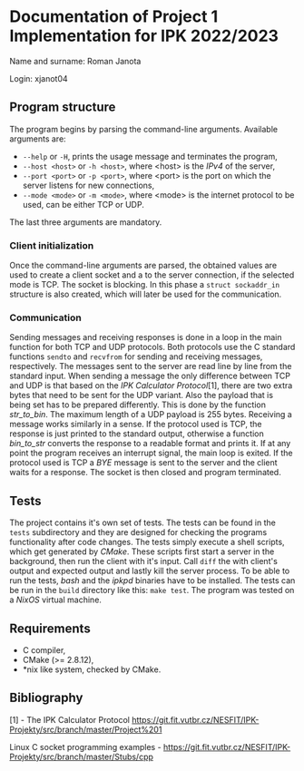 # Documentation of Project 1 Implementation for IPK 2022/2023

Name and surname: Roman Janota

Login: xjanot04

## Program structure
The program begins by parsing the command-line arguments. Available arguments are:
- `--help` or `-H`, prints the usage message and terminates the program,
- `--host <host>` or `-h <host>`, where \<host\> is the *IPv4* of the server,
- `--port <port>` or `-p <port>`, where \<port\> is the port on which the server listens for new connections,
- `--mode <mode>` or `-m <mode>`, where \<mode\> is the internet protocol to be used, can be either TCP or UDP.

The last three arguments are mandatory.

### Client initialization

Once the command-line arguments are parsed, the obtained values are used to create a client socket and a to the server connection, if the selected mode is TCP. The socket is blocking. In this phase a `struct sockaddr_in` structure is also created, which will later be used for the communication.

### Communication

Sending messages and receiving responses is done in a loop in the main function for both TCP and UDP protocols. Both protocols use the C standard functions `sendto` and `recvfrom` for sending and receiving messages, respectively. The messages sent to the server are read line by line from the standard input.
When sending a message the only difference between TCP and UDP is that based on the *IPK Calculator Protocol*[1], there are two extra bytes that need to be sent for the UDP variant. Also the payload that is being set has to be prepared differently. This is done by the function *str_to_bin*. The maximum length of a UDP payload is 255 bytes.
Receiving a message works similarly in a sense. If the protocol used is TCP, the response is just printed to the standard output, otherwise a function *bin_to_str* converts the response to a readable format and prints it.
If at any point the program receives an interrupt signal, the main loop is exited. If the protocol used is TCP a *BYE* message is sent to the server and the client waits for a response. The socket is then closed and program terminated.

## Tests

The project contains it's own set of tests. The tests can be found in the `tests` subdirectory and they are designed for checking the programs functionality after code changes. The tests simply execute a shell scripts, which get generated by *CMake*. These scripts first start a server in the background, then run the client with it's input. Call `diff` the with client's output and expected output and lastly kill the server process.
To be able to run the tests, *bash* and the *ipkpd* binaries have to be installed. The tests can be run in the `build` directory like this: `make test`. The program was tested on a *NixOS* virtual machine.

## Requirements

- C compiler,
- CMake (>= 2.8.12),
- \*nix like system, checked by CMake.

## Bibliography
[1] - The IPK Calculator Protocol https://git.fit.vutbr.cz/NESFIT/IPK-Projekty/src/branch/master/Project%201

Linux C socket programming examples - https://git.fit.vutbr.cz/NESFIT/IPK-Projekty/src/branch/master/Stubs/cpp
